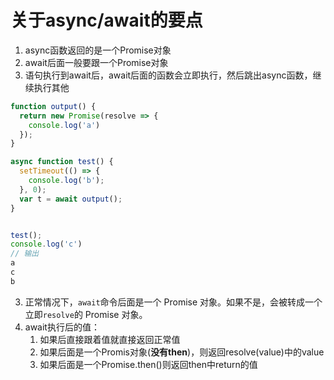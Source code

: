# 关于async/await的要点

1. async函数返回的是一个Promise对象
2. await后面一般要跟一个Promise对象
3. 语句执行到await后，await后面的函数会立即执行，然后跳出async函数，继续执行其他

```javascript
function output() {
  return new Promise(resolve => {
    console.log('a')
  });
}

async function test() {
  setTimeout(() => {
    console.log('b');
  }, 0);
  var t = await output();
}


test();
console.log('c')
// 输出
a
c
b
```

3. 正常情况下，`await`命令后面是一个 Promise 对象。如果不是，会被转成一个立即`resolve`的 Promise 对象。
4. await执行后的值：
   1. 如果后直接跟着值就直接返回正常值
   2. 如果后面是一个Promis对象(**没有then**)，则返回resolve(value)中的value
   3. 如果后面是一个Promise.then()则返回then中return的值



